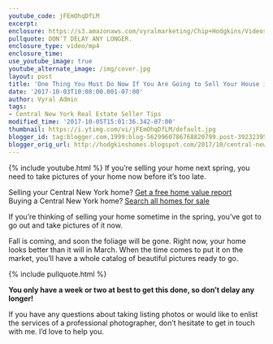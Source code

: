 ```yaml
---
youtube_code: jFEmOhqDfLM
excerpt:
enclosure: https://s3.amazonaws.com/vyralmarketing/Chip+Hodgkins/Videos/Central+New+York+Real+Estate+Agent-+You+Must+Do+This+as+Soon+as+Possible.mp4
pullquote: DON’T DELAY ANY LONGER.
enclosure_type: video/mp4
enclosure_time:
use_youtube_image: true
youtube_alternate_image: /img/cover.jpg
layout: post
title: 'One Thing You Must Do Now If You Are Going to Sell Your House in the Spring  '
date: '2017-10-03T10:08:00.001-07:00'
author: Vyral Admin
tags:
- Central New York Real Estate Seller Tips
modified_time: '2017-10-05T15:01:36.342-07:00'
thumbnail: https://i.ytimg.com/vi/jFEmOhqDfLM/default.jpg
blogger_id: tag:blogger.com,1999:blog-5629960786768820799.post-3923239522063816352
blogger_orig_url: http://hodgkinshomes.blogspot.com/2017/10/central-new-york-real-estate-agent-you-must-do-this-as-soon-as-possible.html
---
```

{% include youtube.html %}
If you’re selling your home next spring,
you need to take pictures of your home now before it’s too late.

<div class="post-cta">
Selling your Central New York home? <a href="https://www.hodgkinshomes.com/sell/" target="_blank">Get a free home value report</a><br>
Buying a Central New York home?  <a href="https://www.hodgkinshomes.com/results-gallery/?userID=all" target="_blank">Search all homes for sale</a>
</div>

If you’re thinking of selling your home sometime in the spring, you’ve got to go out and take pictures of it now.

Fall is coming, and soon the foliage will be gone. Right now, your home looks better than it will in March. When the time comes to put it on the market, you’ll have a whole catalog of beautiful pictures ready to go.

{% include pullquote.html %}

**You only have a week or two at best to get this done, so don’t delay any longer!**

If you have any questions about taking listing photos or would like to enlist the services of a professional photographer, don’t hesitate to get in touch with me. I’d love to help you.
